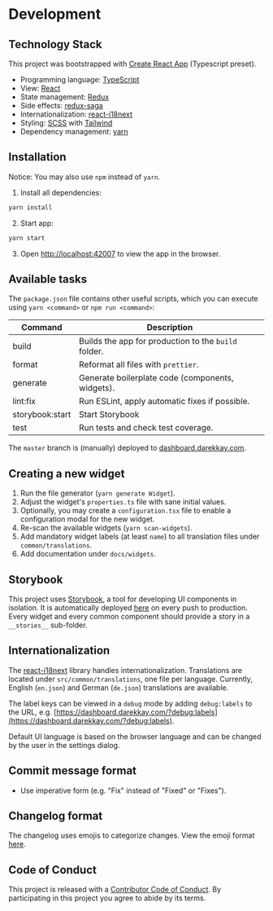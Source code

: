 # Development

## Technology Stack

This project was bootstrapped with [Create React App](https://github.com/facebook/create-react-app) (Typescript preset).

- Programming language: [TypeScript](https://www.typescriptlang.org/)
- View: [React](https://reactjs.org/)
- State management: [Redux](https://redux.js.org/)
- Side effects: [redux-saga](https://redux-saga.js.org/)
- Internationalization: [react-i18next](https://react.i18next.com/)
- Styling: [SCSS](https://sass-lang.com/) with [Tailwind](https://tailwindcss.com/)
- Dependency management: [yarn](https://yarnpkg.com)

## Installation

Notice: You may also use `npm` instead of `yarn`.

1. Install all dependencies:

```bash
yarn install
```

2. Start app:

```bash
yarn start
```

3. Open [http://localhost:42007](http://localhost:42007) to view the app in the browser.

## Available tasks

The `package.json` file contains other useful scripts, which you can execute using `yarn <command>` or `npm run <command>`:

| Command         | Description                                          |
| --------------- | ---------------------------------------------------- |
| build           | Builds the app for production to the `build` folder. |
| format          | Reformat all files with `prettier`.                  |
| generate        | Generate boilerplate code (components, widgets).     |
| lint:fix        | Run ESLint, apply automatic fixes if possible.       |
| storybook:start | Start Storybook                                      |
| test            | Run tests and check test coverage.                   |

The `master` branch is (manually) deployed to [dashboard.darekkay.com](https://dashboard.darekkay.com).

## Creating a new widget

1. Run the file generator (`yarn generate Widget`).
2. Adjust the widget's `properties.ts` file with sane initial values.
3. Optionally, you may create a `configuration.tsx` file to enable a configuration modal for the new widget.
4. Re-scan the available widgets (`yarn scan-widgets`).
5. Add mandatory widget labels (at least `name`) to all translation files under `common/translations`.
6. Add documentation under `docs/widgets`.

## Storybook

This project uses [Storybook](https://storybook.js.org/), a tool for developing UI components in isolation. It is automatically deployed [here](https://dashboard.darekkay.com/storybook/) on every push to production. Every widget and every common component should provide a story in a `__stories__` sub-folder.

## Internationalization

The [react-i18next](https://react.i18next.com/) library handles internationalization. Translations are located under `src/common/translations`, one file per language. Currently, English (`en.json`) and German (`de.json`) translations are available.

The label keys can be viewed in a `debug` mode by adding `debug:labels` to the URL, e.g. [https://dashboard.darekkay.com/?debug:labels](https://dashboard.darekkay.com/?debug:labels).

Default UI language is based on the browser language and can be changed by the user in the settings dialog.

## Commit message format

- Use imperative form (e.g. "Fix" instead of "Fixed" or "Fixes").

## Changelog format

The changelog uses emojis to categorize changes. View the emoji format [here](https://github.com/darekkay/config-files/blob/master/github/CHANGELOG.md).

## Code of Conduct

This project is released with a [Contributor Code of Conduct](https://github.com/darekkay/dashboard/blob/master/CODE_OF_CONDUCT.md). By participating in this project you agree to abide by its terms.
